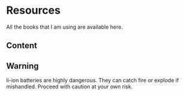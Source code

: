 # Resources
All the books that I am using are available here.

## Content

## Warning
li-ion batteries are highly dangerous. They can catch fire or explode if mishandled. Proceed with caution at your own risk.
